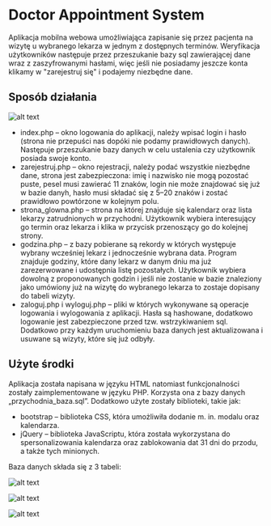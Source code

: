 # Doctor Appointment System
Aplikacja mobilna webowa umożliwiająca zapisanie się przez pacjenta na wizytę u wybranego lekarza w jednym z dostępnych terminów. Weryfikacja użytkowników następuje przez przeszukanie bazy sql zawierającej dane wraz z zaszyfrowanymi hasłami, więc jeśli nie posiadamy jeszcze konta klikamy w "zarejestruj się" i podajemy niezbędne dane.

## Sposób działania


![alt text](https://github.com/izabreb808/DoctorAppointmentSystem/blob/main/pliki%20do%20dokumentacji/schemat.png)


* index.php – okno logowania do aplikacji, należy wpisać login i hasło
(strona nie przepuści nas dopóki nie podamy prawidłowych danych).
Następuje przeszukanie bazy danych w celu ustalenia czy użytkownik
posiada swoje konto.
* zarejestruj.php – okno rejestracji, należy podać wszystkie niezbędne
dane, strona jest zabezpieczona: imię i nazwisko nie mogą pozostać
puste, pesel musi zawierać 11 znaków, login nie może znajdować się już
w bazie danyh, hasło musi składać się z 5–20 znaków i zostać prawidłowo powtórzone w kolejnym polu.
* strona_glowna.php – strona na której znajduje się kalendarz oraz lista
lekarzy zatrudnionych w przychodni. Użytkownik wybiera interesujący
go termin oraz lekarza i klika w przycisk przenoszący go do kolejnej
strony.
* godzina.php – z bazy pobierane są rekordy w których występuje wybrany wcześniej lekarz i jednocześnie wybrana data. Program znajduje
godziny, które dany lekarz w danym dniu ma już zarezerwowane i udostępnia listę pozostałych. Użytkownik wybiera dowolną z proponowanych godzin i jeśli nie zostanie w bazie znaleziony jako umówiony już
na wizytę do wybranego lekarza to zostaje dopisany do tabeli wizyty.
* zaloguj.php i wyloguj.php – pliki w których wykonywane są operacje
logowania i wylogowania z aplikacji. Hasła są hashowane, dodatkowo
logowanie jest zabezpieczone przed tzw. wstrzykiwaniem sql.
Dodatkowo przy każdym uruchomieniu baza danych jest aktualizowana i
usuwane są wizyty, które się już odbyły.

## Użyte środki
Aplikacja została napisana w języku HTML natomiast funkcjonalności zostały zaimplementowane w języku PHP. Korzysta ona z bazy danych
„przychodnia_baza.sql”. Dodatkowo użyte zostały biblioteki, takie jak:
* bootstrap – biblioteka CSS, która umożliwiła dodanie m. in. modalu
oraz kalendarza.
* jQuery – biblioteka JavaScriptu, która została wykorzystana do spersonalizowania kalendarza oraz zablokowania dat 31 dni do przodu, a
także tych minionych.

Baza danych składa się z 3 tabeli:

![alt text](https://github.com/izabreb808/DoctorAppointmentSystem/blob/main/pliki%20do%20dokumentacji/pacjenci.png)

![alt text](https://github.com/izabreb808/DoctorAppointmentSystem/blob/main/pliki%20do%20dokumentacji/lekarze.png)

![alt text](https://github.com/izabreb808/DoctorAppointmentSystem/blob/main/pliki%20do%20dokumentacji/wizyty.png)

